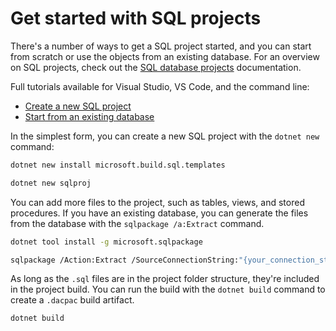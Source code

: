 # Get started with SQL projects

There's a number of ways to get a SQL project started, and you can start from scratch or use the objects from an existing database. For an overview on SQL projects, check out the [SQL database projects](https://learn.microsoft.com/sql/tools/sql-database-projects/sql-database-projects) documentation.

Full tutorials available for Visual Studio, VS Code, and the command line:
- [Create a new SQL project](https://learn.microsoft.com/sql/tools/sql-database-projects/tutorials/create-deploy-sql-project)
- [Start from an existing database](https://learn.microsoft.com/sql/tools/sql-database-projects/tutorials/start-from-existing-database)

In the simplest form, you can create a new SQL project with the `dotnet new` command:

```bash
dotnet new install microsoft.build.sql.templates

dotnet new sqlproj
```

You can add more files to the project, such as tables, views, and stored procedures. If you have an existing database, you can generate the files from the database with the `sqlpackage /a:Extract` command.

```bash
dotnet tool install -g microsoft.sqlpackage

sqlpackage /Action:Extract /SourceConnectionString:"{your_connection_string}" /TargetFile:DatabaseObjects /p:ExtractTarget=SchemaObjectType
```

As long as the `.sql` files are in the project folder structure, they're included in the project build. You can run the build with the `dotnet build` command to create a `.dacpac` build artifact.

```bash
dotnet build
```
